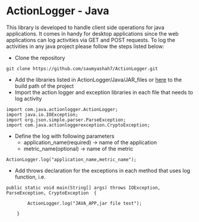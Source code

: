 # ActionLogger - Java

This library is developed to handle client side operations for java applications. It comes in handy for desktop applications since the web applications can log activities via GET and POST requests. To log the activities in any java project please follow the steps listed below:

- Clone the repository
```
git clone https://github.com/saumyashah7/ActionLogger.git
```

- Add the libraries listed in ActionLogger/Java/JAR_files or [here](https://github.com/saumyashah7/ActionLogger/tree/master/Java/JAR_files) to the build path of the project
- Import the action logger and exception libraries in each file that needs to log activity
```
import com.java.actionlogger.ActionLogger;
import java.io.IOException;
import org.json.simple.parser.ParseException;
import com.java.actionloggerexception.CryptoException;
```


- Define the log with following parameters
	- application_name(required) -> name of the application
	- metric_name(optional) -> name of the metric
```
ActionLogger.log("application_name,metric_name");
```

- Add throws declaration for the exceptions in each method that uses log function, i.e.
```
public static void main(String[] args) throws IOException, ParseException, CryptoException  {
		
		ActionLogger.log("JAVA_APP,jar file test");		
	
	}
```